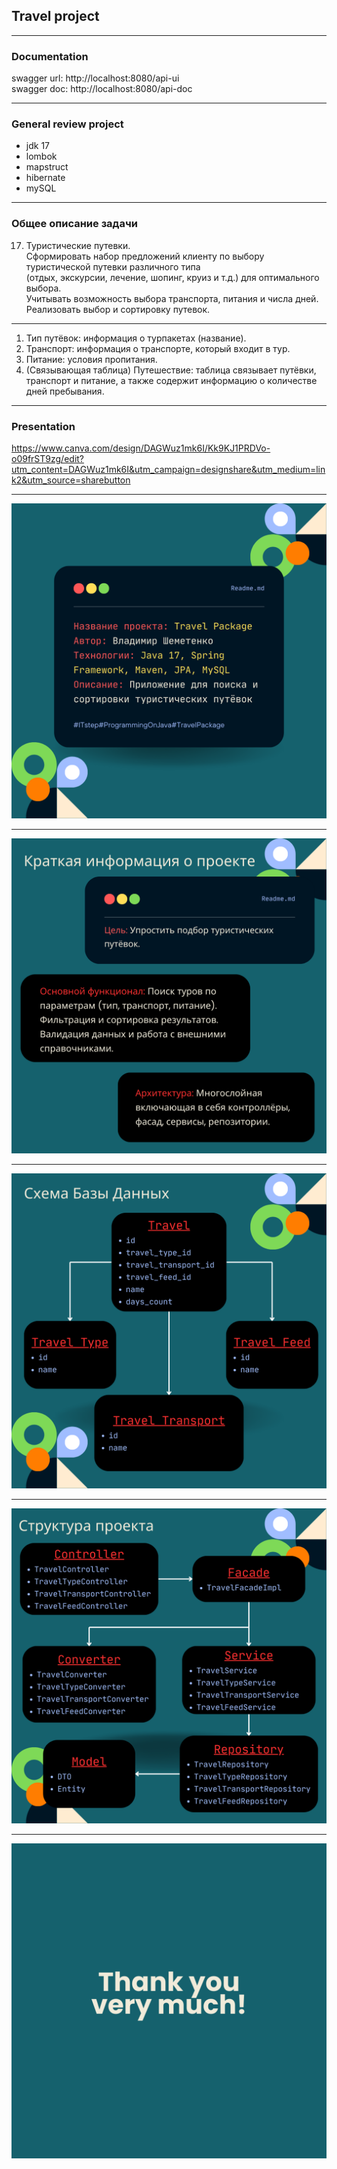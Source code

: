 ## Travel project

---

### Documentation

swagger url: http://localhost:8080/api-ui  
swagger doc: http://localhost:8080/api-doc

---

### General review project

- jdk 17
- lombok
- mapstruct
- hibernate
- mySQL

---

### Общее описание задачи

17. Туристические путевки.  
    Сформировать набор предложений клиенту по выбору туристической путевки различного типа  
    (отдых, экскурсии, лечение, шопинг, круиз и т.д.) для оптимального выбора.  
    Учитывать возможность выбора транспорта, питания и числа дней. Реализовать выбор и сортировку путевок.

---

1. Тип путёвок: информация о турпакетах (название).
2. Транспорт: информация о транспорте, который входит в тур.
3. Питание: условия пропитания.
4. (Связывающая таблица) Путешествие: таблица связывает путёвки, транспорт и питание, а также содержит информацию о
   количестве дней пребывания.

---

### Presentation

https://www.canva.com/design/DAGWuz1mk6I/Kk9KJ1PRDVo-o09frST9zg/edit?utm_content=DAGWuz1mk6I&utm_campaign=designshare&utm_medium=link2&utm_source=sharebutton

---

![1.png](https://github.com/Shemetosu/travel-package/raw/main/image/1.png)

---

![2.png](https://github.com/Shemetosu/travel-package/raw/main/image/2.png)

---

![3.png](https://github.com/Shemetosu/travel-package/raw/main/image/3.png)

---

![4.png](https://github.com/Shemetosu/travel-package/raw/main/image/4.png)

---

![5.png](https://github.com/Shemetosu/travel-package/raw/main/image/5.png)  
